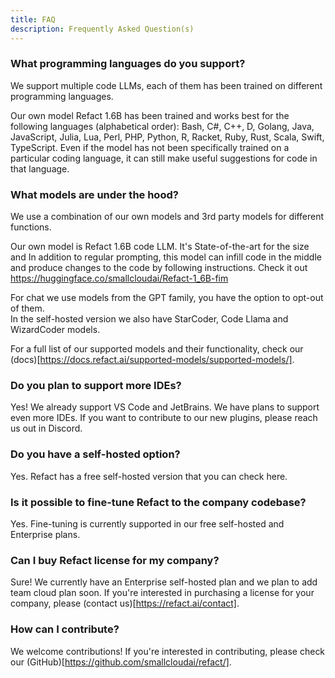 ```yaml
---
title: FAQ
description: Frequently Asked Question(s)
---
```


### What programming languages do you support?

We support multiple code LLMs, each of them has been trained on different programming languages. 

Our own model Refact 1.6B has been trained and works best for the following languages (alphabetical order): Bash, C#, C++, D, Golang, Java, JavaScript, Julia, Lua, Perl, PHP, Python, R, Racket, Ruby, Rust, Scala, Swift, TypeScript.
Even if the model has not been specifically trained on a particular coding language, it can still make useful suggestions for code in that language. 

### What models are under the hood? 

We use a combination of our own models and 3rd party models for different functions. 

Our own model is Refact 1.6B code LLM. It's State-of-the-art for the size and In addition to regular prompting, this model can infill code in the middle and produce changes to the code by following instructions. Check it out https://huggingface.co/smallcloudai/Refact-1_6B-fim 

For chat we use models from the GPT family, you have the option to opt-out of them.  
In the self-hosted version we also have StarCoder, Code Llama and WizardCoder models. 

For a full list of our supported models and their functionality, check our (docs)[https://docs.refact.ai/supported-models/supported-models/]. 

### Do you plan to support more IDEs? 

Yes! We already support VS Code and JetBrains. We have plans to support even more IDEs. If you want to contribute to our new plugins, please reach us out in Discord.

### Do you have a self-hosted option? 
Yes. Refact has a free self-hosted version that you can check here. 

### Is it possible to fine-tune Refact to the company codebase? 
Yes. Fine-tuning is currently supported in our free self-hosted and Enterprise plans. 

### Can I buy Refact license for my company?

Sure! We currently have an Enterprise self-hosted plan and we plan to add team cloud plan soon. If you're interested in purchasing a license for your company, please (contact us)[https://refact.ai/contact]. 

### How can I contribute? 
We welcome contributions! If you're interested in contributing, please check our (GitHub)[https://github.com/smallcloudai/refact/]. 
